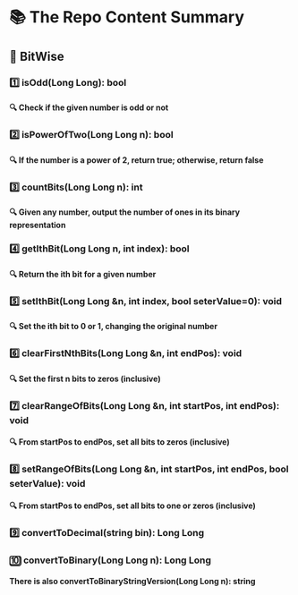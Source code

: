 # **📚 The Repo Content Summary**
## **🔢 BitWise**
### **1️⃣ isOdd(Long Long): bool**
#### **🔍 Check if the given number is odd or not**
### **2️⃣ isPowerOfTwo(Long Long n): bool**
#### **🔍 If the number is a power of 2, return true; otherwise, return false**
### **3️⃣ countBits(Long Long n): int**
#### **🔍 Given any number, output the number of ones in its binary representation**
### **4️⃣ getIthBit(Long Long n, int index): bool**
#### **🔍 Return the ith bit for a given number**
### **5️⃣ setIthBit(Long Long &n, int index, bool seterValue=0): void**
#### **🔍 Set the ith bit to 0 or 1, changing the original number**
### **6️⃣ clearFirstNthBits(Long Long &n, int endPos): void**
#### **🔍 Set the first n bits to zeros (inclusive)**
### **7️⃣ clearRangeOfBits(Long Long &n, int startPos, int endPos): void**
#### **🔍 From startPos to endPos, set all bits to zeros (inclusive)**
### **8️⃣ setRangeOfBits(Long Long &n, int startPos, int endPos, bool seterValue): void**
#### **🔍 From startPos to endPos, set all bits to one or zeros (inclusive)**
### **9️⃣ convertToDecimal(string bin): Long Long**
### **🔟 convertToBinary(Long Long n): Long Long**
#### **There is also convertToBinaryStringVersion(Long Long n): string**
